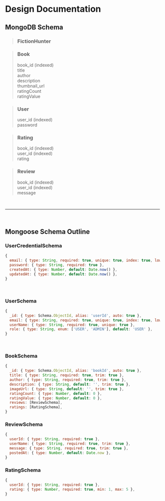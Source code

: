 # Design Documentation

## MongoDB Schema

> ### **FictionHunter**

> ### **Book**
>
> book_id (indexed)  
> title  
> author  
> description  
> thumbnail_url  
> ratingCount  
> ratingValue

> ### **User**
>
> user_id (indexed)  
> password

> ### **Rating**
>
> book_id (indexed)  
> user_id (indexed)  
> rating

> ### **Review**
>
> book_id (indexed)  
> user_id (indexed)  
> message

<br><hr><br>

## Mongoose Schema Outline  

### UserCredentialSchema
```javascript
{
  email: { type: String, required: true, unique: true, index: true, lowercase: true },
  password: { type: String, required: true },
  createdAt: { type: Number, default: Date.now() },
  updatedAt: { type: Number, default: Date.now() },
}
```
<br>

### UserSchema
```javascript
{
  _id: { type: Schema.ObjectId, alias: 'userId', auto: true },
  email: { type: String, required: true, unique: true, index: true, lowercase: true },
  userName: { type: String, required: true, unique: true },
  role: { type: String, enum: ['USER', 'ADMIN'], default: 'USER' },
}
```
<br>

### BookSchema
```javascript
{
  _id: { type: Schema.ObjectId, alias: 'bookId', auto: true },
  title: { type: String, required: true, trim: true },
  author: { type: String, required: true, trim: true },
  description: { type: String, default: '', trim: true },
  imageUrl: { type: String, default: '', trim: true },
  ratingCount: { type: Number, default: 0 },
  ratingValue: { type: Number, default: 0 },
  reviews: [ReviewSchema],
  ratings: [RatingSchema],
}
```

### ReviewSchema
```javascript
{
  userId: { type: String, required: true },
  userName: { type: String, required: true, trim: true },
  message: { type: String, required: true, trim: true },
  postedAt: { type: Number, default: Date.now },
}
```

### RatingSchema
```javascript
{
  userId: { type: String, required: true },
  rating: { type: Number, required: true, min: 1, max: 5 },
}
```

